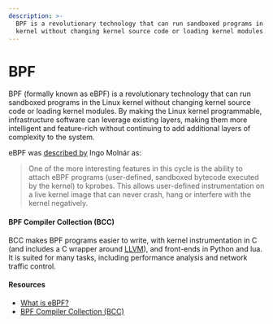 ```yaml
---
description: >-
  BPF is a revolutionary technology that can run sandboxed programs in the Linux
  kernel without changing kernel source code or loading kernel modules.
---
```


# BPF

BPF (formally known as eBPF) is a revolutionary technology that can run sandboxed programs in the Linux kernel without changing kernel source code or loading kernel modules. By making the Linux kernel programmable, infrastructure software can leverage existing layers, making them more intelligent and feature-rich without continuing to add additional layers of complexity to the system.

eBPF was [described by](https://lkml.org/lkml/2015/4/14/232) Ingo Molnár as:

> One of the more interesting features in this cycle is the ability to attach eBPF programs (user-defined, sandboxed bytecode executed by the kernel) to kprobes. This allows user-defined instrumentation on a live kernel image that can never crash, hang or interfere with the kernel negatively.



#### BPF Compiler Collection (BCC)

BCC makes BPF programs easier to write, with kernel instrumentation in C (and includes a C wrapper around [LLVM](https://llvm.org/)), and front-ends in Python and lua. It is suited for many tasks, including performance analysis and network traffic control.

#### Resources

* [What is eBPF?](https://ebpf.io/what-is-ebpf)
* [BPF Compiler Collection (BCC)](https://github.com/iovisor/bcc)
